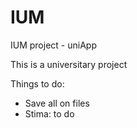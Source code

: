 # IUM
IUM project - uniApp


This is a universitary project

Things to do:

- Save all on files
- Stima: to do